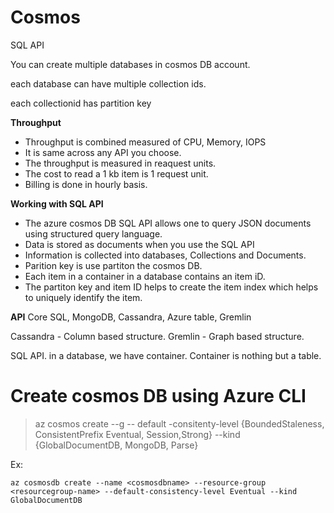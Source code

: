 # Cosmos

SQL API

You can create multiple databases in cosmos DB account.

each database can have multiple collection ids.

each collectionid has partition key

**Throughput**

- Throughput is combined measured of CPU, Memory, IOPS
- It  is same across any API you choose.
-  The throughput is measured in reaquest units.
-  The cost to read a 1 kb item is 1 request unit.
-  Billing is done in hourly basis.

**Working with SQL API**
- The azure cosmos  DB SQL API allows one to query JSON documents using structured query language.
- Data is stored as documents when you use the SQL API
-  Information is collected into databases, Collections and Documents.
-  Parition key is use partiton the cosmos DB.
-  Each item in a container in a database contains an item iD.
-  The partiton key and item ID helps to create the item index which helps to uniquely identify the item.

**API**
Core SQL, MongoDB, Cassandra, Azure table, Gremlin

Cassandra - Column based structure.
Gremlin - Graph based structure.

SQL API. 
in a database, we have container. Container is nothing but a table.

# **Create cosmos DB using Azure CLI**

> az cosmos create --g <Resource-group> -- default -consitenty-level {BoundedStaleness, ConsistentPrefix Eventual, Session,Strong} --kind {GlobalDocumentDB, MongoDB, Parse}

Ex:
```
az cosmosdb create --name <cosmosdbname> --resource-group <resourcegroup-name> --default-consistency-level Eventual --kind GlobalDocumentDB
```





